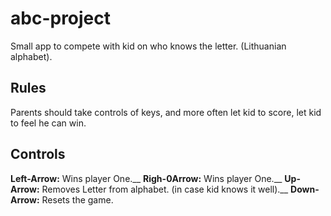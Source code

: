 # abc-project

Small app to compete with kid on who knows the letter. (Lithuanian alphabet).

## Rules
Parents should take controls of keys, and more often let kid to score, let kid to feel he can win. 

## Controls
**Left-Arrow:** Wins player One.__
**Righ-0Arrow:** Wins player One.__
**Up-Arrow:** Removes Letter from alphabet. (in case kid knows it well).__
**Down-Arrow:** Resets the game.
